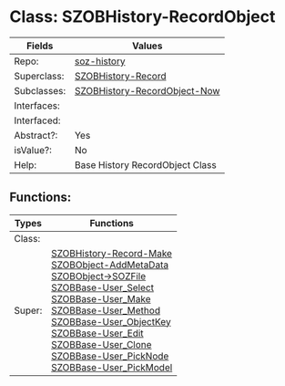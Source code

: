 
# Class:	SZOBHistory-RecordObject

| Fields | Values |
| --------- | --------- |
| Repo: | [soz-history](/repos/soz-history.html) |
| Superclass: | [SZOBHistory-Record](SZOBHistory-Record.html) |
| Subclasses: | [SZOBHistory-RecordObject-Now](SZOBHistory-RecordObject-Now.html) |
| Interfaces: |  |
| Interfaced: |  |
| Abstract?: | Yes |
| isValue?: | No |
| Help: | Base History RecordObject Class |


## Functions:

| Types | Functions |
| --------- | --------- |
| Class: |  |
| Super: | [SZOBHistory-Record-Make](SZOBHistory-Record.html) <br> [SZOBObject-AddMetaData](SZOBObject.html) <br> [SZOBObject->SOZFile](SZOBObject.html) <br> [SZOBBase-User_Select](SZOBBase.html) <br> [SZOBBase-User_Make](SZOBBase.html) <br> [SZOBBase-User_Method](SZOBBase.html) <br> [SZOBBase-User_ObjectKey](SZOBBase.html) <br> [SZOBBase-User_Edit](SZOBBase.html) <br> [SZOBBase-User_Clone](SZOBBase.html) <br> [SZOBBase-User_PickNode](SZOBBase.html) <br> [SZOBBase-User_PickModel](SZOBBase.html) |


